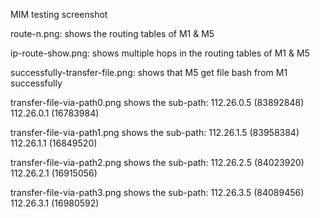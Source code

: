 MIM testing screenshot 

route-n.png: shows the routing tables of M1 & M5

ip-route-show.png: shows multiple hops in the routing tables of M1 & M5

successfully-transfer-file.png: shows that M5 get file bash from M1 successfully

transfer-file-via-path0.png shows the sub-path: 112.26.0.5 (83892848)	112.26.0.1 (16783984)

transfer-file-via-path1.png shows the sub-path: 112.26.1.5 (83958384)	112.26.1.1 (16849520)

transfer-file-via-path2.png shows the sub-path: 112.26.2.5 (84023920)	112.26.2.1 (16915056)

transfer-file-via-path3.png shows the sub-path: 112.26.3.5 (84089456)	112.26.3.1 (16980592)

